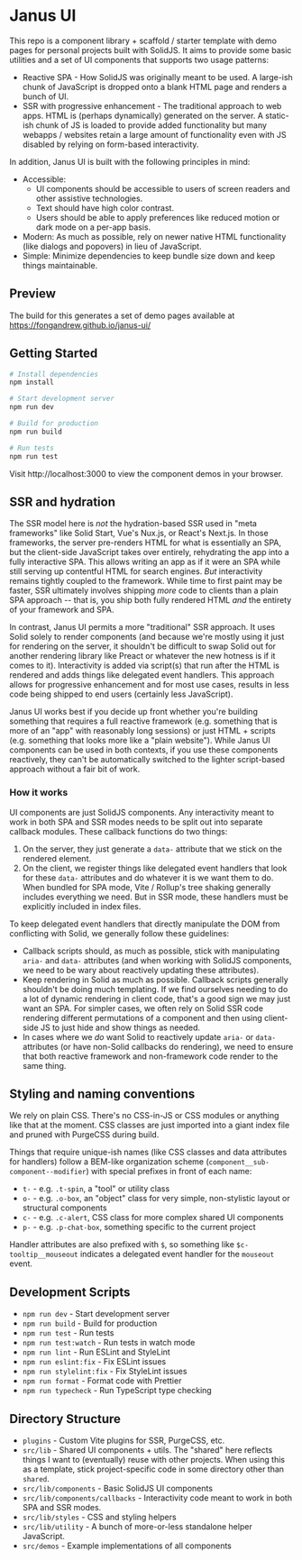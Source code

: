 # Janus UI

This repo is a component library + scaffold / starter template with demo pages for personal projects built with SolidJS. It aims to provide some basic utilities and a set of UI components that supports two usage patterns:

* Reactive SPA - How SolidJS was originally meant to be used. A large-ish chunk of JavaScript is dropped onto a blank HTML page and renders a bunch of UI.
* SSR with progressive enhancement - The traditional approach to web apps. HTML is (perhaps dynamically) generated on the server. A static-ish chunk of JS is loaded to provide added functionality but many webapps / websites retain a large amount of functionality even with JS disabled by relying on form-based interactivity.

In addition, Janus UI is built with the following principles in mind:

* Accessible:
    * UI components should be accessible to users of screen readers and other assistive technologies.
    * Text should have high color contrast.
    * Users should be able to apply preferences like reduced motion or dark mode on a per-app basis.
* Modern: As much as possible, rely on newer native HTML functionality (like dialogs and popovers) in lieu of JavaScript.
* Simple: Minimize dependencies to keep bundle size down and keep things maintainable.

## Preview

The build for this generates a set of demo pages available at https://fongandrew.github.io/janus-ui/

## Getting Started

```bash
# Install dependencies
npm install

# Start development server
npm run dev

# Build for production
npm run build

# Run tests
npm run test
```

Visit http://localhost:3000 to view the component demos in your browser.

## SSR and hydration

The SSR model here is _not_ the hydration-based SSR used in "meta frameworks" like Solid Start, Vue's Nux.js, or React's Next.js. In those frameworks, the server pre-renders HTML for what is essentially an SPA, but the client-side JavaScript takes over entirely, rehydrating the app into a fully interactive SPA. This allows writing an app as if it were an SPA while still serving up contentful HTML for search engines. *But* interactivity remains tightly coupled to the framework. While time to first paint may be faster, SSR ultimately involves shipping *more* code to clients than a plain SPA approach -- that is, you ship both fully rendered HTML *and* the entirety of your framework and SPA.

In contrast, Janus UI permits a more "traditional" SSR approach. It uses Solid solely to render components (and because we're mostly using it just for rendering on the server, it shouldn't be difficult to swap Solid out for another rendering library like Preact or whatever the new hotness is if it comes to it). Interactivity is added via script(s) that run after the HTML is rendered and adds things like delegated event handlers. This approach allows for progressive enhancement and for most use cases, results in less code being shipped to end users (certainly less JavaScript).

Janus UI works best if you decide up front whether you're building something that requires a full reactive framework (e.g. something that is more of an "app" with reasonably long sessions) or just HTML + scripts (e.g. something that looks more like a "plain website"). While Janus UI components can be used in both contexts, if you use these components reactively, they can't be automatically switched to the lighter script-based approach without a fair bit of work.

### How it works

UI components are just SolidJS components. Any interactivity meant to work in both SPA and SSR modes needs to be split out into separate callback modules. These callback functions do two things:

1. On the server, they just generate a `data-` attribute that we stick on the rendered element.
2. On the client, we register things like delegated event handlers that look for these `data-` attributes and do whatever it is we want them to do. When bundled for SPA mode, Vite / Rollup's tree shaking generally includes everything we need. But in SSR mode, these handlers must be explicitly included in index files.

To keep delegated event handlers that directly manipulate the DOM from conflicting with Solid, we generally follow these guidelines:

* Callback scripts should, as much as possible, stick with manipulating `aria-` and `data-` attributes (and when working with SolidJS components, we need to be wary about reactively updating these attributes).
* Keep rendering in Solid as much as possible. Callback scripts generally shouldn't be doing much templating. If we find ourselves needing to do a lot of dynamic rendering in client code, that's a good sign we may just want an SPA. For simpler cases, we often rely on Solid SSR code rendering different permutations of a component and then using client-side JS to just hide and show things as needed.
* In cases where we *do* want Solid to reactively update `aria-` or `data-` attributes (or have non-Solid callbacks do rendering), we need to ensure that both reactive framework and non-framework code render to the same thing.

## Styling and naming conventions

We rely on plain CSS. There's no CSS-in-JS or CSS modules or anything like that at the moment. CSS classes are just imported into a giant index file and pruned with PurgeCSS during build.

Things that require unique-ish names (like CSS classes and data attributes for handlers) follow a BEM-like organization scheme (`component__sub-component--modifier`) with special prefixes in front of each name:

* `t-` - e.g. `.t-spin`, a "tool" or utility class
* `o-` - e.g. `.o-box`, an "object" class for very simple, non-stylistic layout or structural components
* `c-` - e.g. `.c-alert`, CSS class for more complex shared UI components
* `p-` - e.g. `.p-chat-box`, something specific to the current project

Handler attributes are also prefixed with `$`, so something like `$c-tooltip__mouseout` indicates a delegated event handler for the `mouseout` event.

## Development Scripts

- `npm run dev` - Start development server
- `npm run build` - Build for production
- `npm run test` - Run tests
- `npm run test:watch` - Run tests in watch mode
- `npm run lint` - Run ESLint and StyleLint
- `npm run eslint:fix` - Fix ESLint issues
- `npm run stylelint:fix` - Fix StyleLint issues
- `npm run format` - Format code with Prettier
- `npm run typecheck` - Run TypeScript type checking

## Directory Structure

* `plugins` - Custom Vite plugins for SSR, PurgeCSS, etc.
* `src/lib` - Shared UI components + utils. The "shared" here reflects things I want to (eventually) reuse with other projects. When using this as a template, stick project-specific code in some directory other than `shared`.
* `src/lib/components` - Basic SolidJS UI components
* `src/lib/components/callbacks` - Interactivity code meant to work in both SPA and SSR modes.
* `src/lib/styles` - CSS and styling helpers
* `src/lib/utility` - A bunch of more-or-less standalone helper JavaScript.
* `src/demos` - Example implementations of all components
